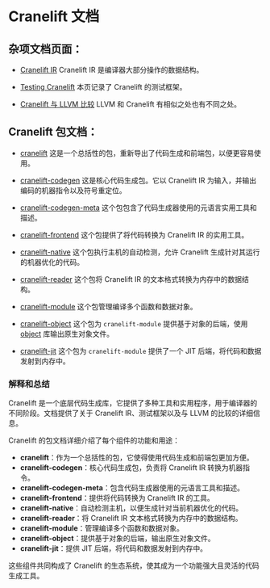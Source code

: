 # Cranelift 文档

## 杂项文档页面：

- [Cranelift IR](ir.md)
  Cranelift IR 是编译器大部分操作的数据结构。

- [Testing Cranelift](testing.md)
  本页记录了 Cranelift 的测试框架。

- [Cranelift 与 LLVM 比较](compare-llvm.md)
  LLVM 和 Cranelift 有相似之处也有不同之处。

## Cranelift 包文档：

- [cranelift](https://docs.rs/cranelift) 
   这是一个总括性的包，重新导出了代码生成和前端包，以便更容易使用。

- [cranelift-codegen](https://docs.rs/cranelift-codegen) 
   这是核心代码生成包。它以 Cranelift IR 为输入，并输出编码的机器指令以及符号重定位。

- [cranelift-codegen-meta](https://docs.rs/cranelift-codegen-meta) 
   这个包包含了代码生成器使用的元语言实用工具和描述。

- [cranelift-frontend](https://docs.rs/cranelift-frontend) 
   这个包提供了将代码转换为 Cranelift IR 的实用工具。

- [cranelift-native](https://docs.rs/cranelift-native) 
   这个包执行主机的自动检测，允许 Cranelift 生成针对其运行的机器优化的代码。

- [cranelift-reader](https://docs.rs/cranelift-reader) 
   这个包将 Cranelift IR 的文本格式转换为内存中的数据结构。

- [cranelift-module](https://docs.rs/cranelift-module) 
   这个包管理编译多个函数和数据对象。

- [cranelift-object](https://docs.rs/cranelift-object) 
   这个包为 `cranelift-module` 提供基于对象的后端，使用 [object](https://github.com/gimli-rs/object) 库输出原生对象文件。

- [cranelift-jit](https://docs.rs/cranelift-jit) 
   这个包为 `cranelift-module` 提供了一个 JIT 后端，将代码和数据发射到内存中。

### 解释和总结

Cranelift 是一个底层代码生成库，它提供了多种工具和实用程序，用于编译器的不同阶段。文档提供了关于 Cranelift IR、测试框架以及与 LLVM 的比较的详细信息。

Cranelift 的包文档详细介绍了每个组件的功能和用途：

- **cranelift**：作为一个总括性的包，它使得使用代码生成和前端包更加方便。
- **cranelift-codegen**：核心代码生成包，负责将 Cranelift IR 转换为机器指令。
- **cranelift-codegen-meta**：包含代码生成器使用的元语言工具和描述。
- **cranelift-frontend**：提供将代码转换为 Cranelift IR 的工具。
- **cranelift-native**：自动检测主机，以便生成针对当前机器优化的代码。
- **cranelift-reader**：将 Cranelift IR 文本格式转换为内存中的数据结构。
- **cranelift-module**：管理编译多个函数和数据对象。
- **cranelift-object**：提供基于对象的后端，输出原生对象文件。
- **cranelift-jit**：提供 JIT 后端，将代码和数据发射到内存中。

这些组件共同构成了 Cranelift 的生态系统，使其成为一个功能强大且灵活的代码生成工具。
